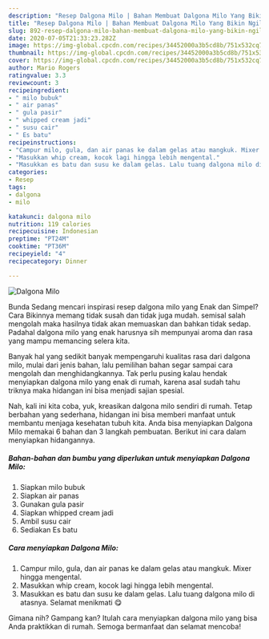```yaml
---
description: "Resep Dalgona Milo | Bahan Membuat Dalgona Milo Yang Bikin Ngiler"
title: "Resep Dalgona Milo | Bahan Membuat Dalgona Milo Yang Bikin Ngiler"
slug: 892-resep-dalgona-milo-bahan-membuat-dalgona-milo-yang-bikin-ngiler
date: 2020-07-05T21:33:23.282Z
image: https://img-global.cpcdn.com/recipes/34452000a3b5cd8b/751x532cq70/dalgona-milo-foto-resep-utama.jpg
thumbnail: https://img-global.cpcdn.com/recipes/34452000a3b5cd8b/751x532cq70/dalgona-milo-foto-resep-utama.jpg
cover: https://img-global.cpcdn.com/recipes/34452000a3b5cd8b/751x532cq70/dalgona-milo-foto-resep-utama.jpg
author: Mario Rogers
ratingvalue: 3.3
reviewcount: 3
recipeingredient:
- " milo bubuk"
- " air panas"
- " gula pasir"
- " whipped cream jadi"
- " susu cair"
- " Es batu"
recipeinstructions:
- "Campur milo, gula, dan air panas ke dalam gelas atau mangkuk. Mixer hingga mengental."
- "Masukkan whip cream, kocok lagi hingga lebih mengental."
- "Masukkan es batu dan susu ke dalam gelas. Lalu tuang dalgona milo di atasnya. Selamat menikmati 😋"
categories:
- Resep
tags:
- dalgona
- milo

katakunci: dalgona milo 
nutrition: 119 calories
recipecuisine: Indonesian
preptime: "PT24M"
cooktime: "PT36M"
recipeyield: "4"
recipecategory: Dinner

---
```



![Dalgona Milo](https://img-global.cpcdn.com/recipes/34452000a3b5cd8b/751x532cq70/dalgona-milo-foto-resep-utama.jpg)

Bunda Sedang mencari inspirasi resep dalgona milo yang Enak dan Simpel? Cara Bikinnya memang tidak susah dan tidak juga mudah. semisal salah mengolah maka hasilnya tidak akan memuaskan dan bahkan tidak sedap. Padahal dalgona milo yang enak harusnya sih mempunyai aroma dan rasa yang mampu memancing selera kita.



Banyak hal yang sedikit banyak mempengaruhi kualitas rasa dari dalgona milo, mulai dari jenis bahan, lalu pemilihan bahan segar sampai cara mengolah dan menghidangkannya. Tak perlu pusing kalau hendak menyiapkan dalgona milo yang enak di rumah, karena asal sudah tahu triknya maka hidangan ini bisa menjadi sajian spesial.


Nah, kali ini kita coba, yuk, kreasikan dalgona milo sendiri di rumah. Tetap berbahan yang sederhana, hidangan ini bisa memberi manfaat untuk membantu menjaga kesehatan tubuh kita. Anda bisa menyiapkan Dalgona Milo memakai 6 bahan dan 3 langkah pembuatan. Berikut ini cara dalam menyiapkan hidangannya.

<!--inarticleads1-->

##### Bahan-bahan dan bumbu yang diperlukan untuk menyiapkan Dalgona Milo:

1. Siapkan  milo bubuk
1. Siapkan  air panas
1. Gunakan  gula pasir
1. Siapkan  whipped cream jadi
1. Ambil  susu cair
1. Sediakan  Es batu




<!--inarticleads2-->

##### Cara menyiapkan Dalgona Milo:

1. Campur milo, gula, dan air panas ke dalam gelas atau mangkuk. Mixer hingga mengental.
1. Masukkan whip cream, kocok lagi hingga lebih mengental.
1. Masukkan es batu dan susu ke dalam gelas. Lalu tuang dalgona milo di atasnya. Selamat menikmati 😋




Gimana nih? Gampang kan? Itulah cara menyiapkan dalgona milo yang bisa Anda praktikkan di rumah. Semoga bermanfaat dan selamat mencoba!

